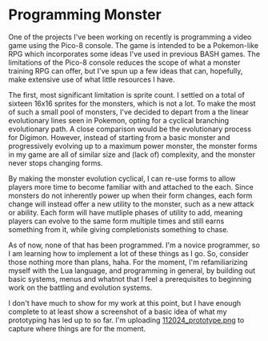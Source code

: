 # Programming Monster

One of the projects I've been working on recently is programming a video game using the Pico-8 console. The game is intended to be a Pokemon-like RPG which incorporates some ideas I've used in previous BASH games. The limitations of the Pico-8 console reduces the scope of what a monster training RPG can offer, but I've spun up a few ideas that can, hopefully, make extensive use of what little resources I have.

The first, most significant limitation is sprite count. I settled on a total of sixteen 16x16 sprites for the monsters, which is not a lot. To make the most of such a small pool of monsters, I've decided to depart from a the linear evolutionary lines seen in Pokemon, opting for a cyclical branching evolutionary path. A close comparison would be the evolutionary process for Digimon. However, instead of starting from a basic monster and progressively evolving up to a maximum power monster, the monster forms in my game are all of similar size and (lack of) complexity, and the monster never stops changing forms.

By making the monster evolution cyclical, I can re-use forms to allow players more time to become familiar with and attached to the each. Since monsters do not inherently power up when their form changes, each form change will instead offer a new utility to the monster, such as a new attack or ability. Each form will have mutliple phases of utility to add, meaning players can evolve to the same form multiple times and still earns something from it, while giving completionists something to chase.

As of now, none of that has been programmed. I'm a novice programmer, so I am learning how to implement a lot of these things as I go. So, consider those nothing more than plans, haha. For the moment, I'm refamiliarizing myself with the Lua language, and programming in general, by building out basic systems, menus and whatnot that I feel a prerequisites to beginning work on the battling and evolution systems.

I don't have much to show for my work at this point, but I have enough complete to at least show a screenshot of a basic idea of what my prototyping has led up to so far. I'm uploading [112024_prototype.png](https://github.com/milomitir/log/blob/main/_media/1120234_prototype.png) to capture where things are for the moment. 
